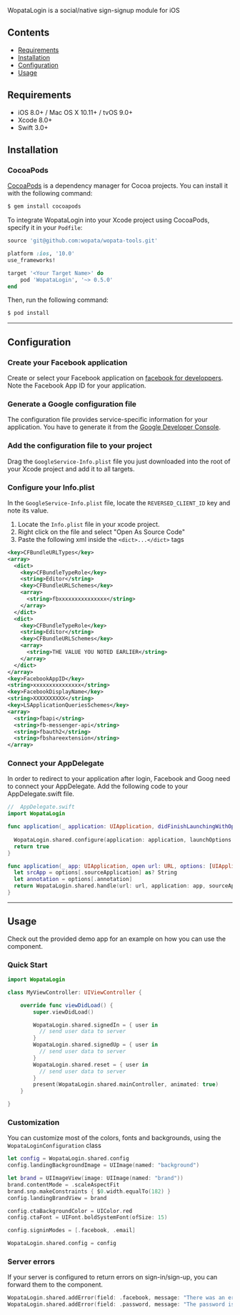WopataLogin is a social/native sign-signup module for iOS

## Contents

- [Requirements](#requirements)
- [Installation](#installation)
- [Configuration](#configuration)
- [Usage](#usage)

## Requirements

- iOS 8.0+ / Mac OS X 10.11+ / tvOS 9.0+
- Xcode 8.0+
- Swift 3.0+

## Installation

### CocoaPods

[CocoaPods](http://cocoapods.org) is a dependency manager for Cocoa projects. You can install it with the following command:

```bash
$ gem install cocoapods
```

To integrate WopataLogin into your Xcode project using CocoaPods, specify it in your `Podfile`:

```ruby
source 'git@github.com:wopata/wopata-tools.git'

platform :ios, '10.0'
use_frameworks!

target '<Your Target Name>' do
    pod 'WopataLogin', '~> 0.5.0'
end
```

Then, run the following command:

```bash
$ pod install
```

---

## Configuration

### Create your Facebook application

Create or select your Facebook application on [facebook for developpers](https://developers.facebook.com/docs/facebook-login/ios).
Note the Facebook App ID for your application.

### Generate a Google configuration file

The configuration file provides service-specific information for your application. You have to generate it from the [Google Developer Console](https://developers.google.com/mobile/add?platform=ios&cntapi=signin&cnturl=https:%2F%2Fdevelopers.google.com%2Fidentity%2Fsign-in%2Fios%2Fsign-in%3Fconfigured%3Dtrue&cntlbl=Continue%20Adding%20Sign-In).

### Add the configuration file to your project

Drag the `GoogleService-Info.plist` file you just downloaded into the root of your Xcode project and add it to all targets.
 
### Configure your Info.plist

In the `GoogleService-Info.plist` file, locate the `REVERSED_CLIENT_ID` key and note its value.

1. Locate the `Info.plist` file in your xcode project.
2. Right click on the file and select "Open As Source Code"
3. Paste the following xml inside the `<dict>...</dict>` tags
```xml
<key>CFBundleURLTypes</key>
<array>
  <dict>
    <key>CFBundleTypeRole</key>
    <string>Editor</string>
    <key>CFBundleURLSchemes</key>
    <array>
      <string>fbxxxxxxxxxxxxxxx</string>
    </array>
  </dict>
  <dict>
    <key>CFBundleTypeRole</key>
    <string>Editor</string>
    <key>CFBundleURLSchemes</key>
    <array>
      <string>THE VALUE YOU NOTED EARLIER</string>
    </array>
  </dict>
</array>
<key>FacebookAppID</key>
<string>xxxxxxxxxxxxxxx</string>
<key>FacebookDisplayName</key>
<string>XXXXXXXXXX</string>
<key>LSApplicationQueriesSchemes</key>
<array>
  <string>fbapi</string>
  <string>fb-messenger-api</string>
  <string>fbauth2</string>
  <string>fbshareextension</string>
</array>
```

### Connect your AppDelegate

In order to redirect to your application after login, Facebook and Goog need to connect your AppDelegate.
Add the following code to your AppDelegate.swift file.

```swift
//  AppDelegate.swift
import WopataLogin

func application(_ application: UIApplication, didFinishLaunchingWithOptions launchOptions: [UIApplicationLaunchOptionsKey: Any]?) -> Bool {
  
  WopataLogin.shared.configure(application: application, launchOptions: launchOptions)
  return true
}

func application(_ app: UIApplication, open url: URL, options: [UIApplicationOpenURLOptionsKey : Any] = [:]) -> Bool {
  let srcApp = options[.sourceApplication] as? String
  let annotation = options[.annotation]
  return WopataLogin.shared.handle(url: url, application: app, sourceApplication: srcApp, annotation: annotation)
}

```

---

## Usage

Check out the provided demo app for an example on how you can use the component.

### Quick Start

```swift
import WopataLogin

class MyViewController: UIViewController {

    override func viewDidLoad() {
        super.viewDidLoad()

        WopataLogin.shared.signedIn = { user in
          // send user data to server
        }
        WopataLogin.shared.signedUp = { user in
          // send user data to server
        }
        WopataLogin.shared.reset = { user in
          // send user data to server
        }
        present(WopataLogin.shared.mainController, animated: true)
    }

}
```

### Customization

You can customize most of the colors, fonts and backgrounds, using the `WopataLoginConfiguration` class

```swift
let config = WopataLogin.shared.config
config.landingBackgroundImage = UIImage(named: "background")

let brand = UIImageView(image: UIImage(named: "brand"))
brand.contentMode = .scaleAspectFit
brand.snp.makeConstraints { $0.width.equalTo(182) }
config.landingBrandView = brand

config.ctaBackgroundColor = UIColor.red
config.ctaFont = UIFont.boldSystemFont(ofSize: 15)

config.signinModes = [.facebook, .email]

WopataLogin.shared.config = config
```

### Server errors

If your server is configured to return errors on sign-in/sign-up, you can forward them to the component.

```swift
WopataLogin.shared.addError(field: .facebook, message: "There was an error with your account, please contact the support.")
WopataLogin.shared.addError(field: .password, message: "The password is too short")
```
